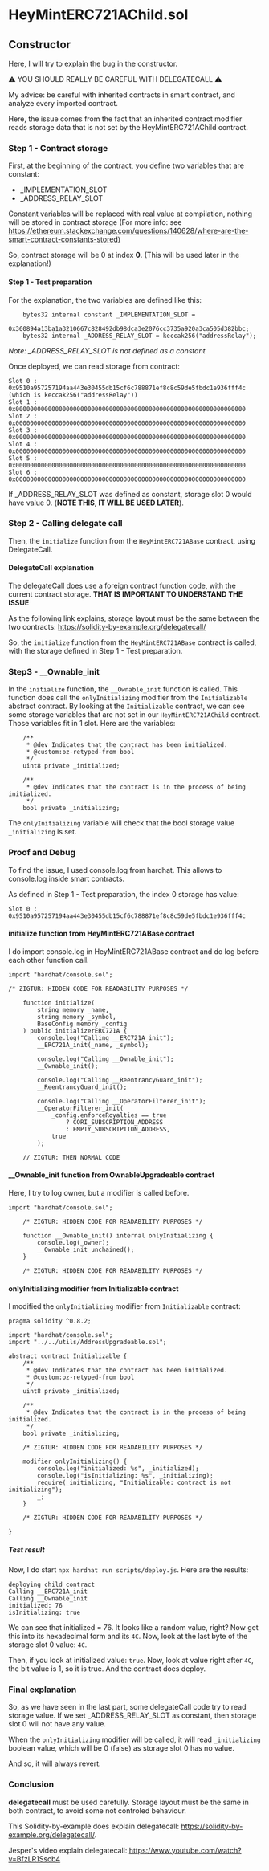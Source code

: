 # HeyMintERC721AChild.sol


## Constructor
Here, I will try to explain the bug in the constructor.

:warning: YOU SHOULD REALLY BE CAREFUL WITH DELEGATECALL :warning:

My advice: be careful with inherited contracts in smart contract, and analyze every imported contract. 

Here, the issue comes from the fact that an inherited contract modifier reads storage data that is not set by the HeyMintERC721AChild contract.

### Step 1 - Contract storage
First, at the beginning of the contract, you define two variables that are constant:
- \_IMPLEMENTATION_SLOT
- \_ADDRESS_RELAY_SLOT

Constant variables will be replaced with real value at compilation, nothing will be stored in contract storage (For more info: see https://ethereum.stackexchange.com/questions/140628/where-are-the-smart-contract-constants-stored)

So, contract storage will be 0 at index **0**. (This will be used later in the explanation!)

#### Step 1 - Test preparation
For the explanation, the two variables are defined like this:
```
    bytes32 internal constant _IMPLEMENTATION_SLOT =
        0x360894a13ba1a3210667c828492db98dca3e2076cc3735a920a3ca505d382bbc;
    bytes32 internal _ADDRESS_RELAY_SLOT = keccak256("addressRelay");
```

*Note: _ADDRESS_RELAY_SLOT is not defined as a constant*

Once deployed, we can read storage from contract:
```
Slot 0 :  0x9510a957257194aa443e30455db15cf6c788871ef8c8c59de5fbdc1e936fff4c  (which is keccak256("addressRelay"))
Slot 1 :  0x0000000000000000000000000000000000000000000000000000000000000000
Slot 2 :  0x0000000000000000000000000000000000000000000000000000000000000000
Slot 3 :  0x0000000000000000000000000000000000000000000000000000000000000000
Slot 4 :  0x0000000000000000000000000000000000000000000000000000000000000000
Slot 5 :  0x0000000000000000000000000000000000000000000000000000000000000000
Slot 6 :  0x0000000000000000000000000000000000000000000000000000000000000000
```

If _ADDRESS_RELAY_SLOT was defined as constant, storage slot 0 would have value 0. (**NOTE THIS, IT WILL BE USED LATER**).

### Step 2 - Calling delegate call


Then, the `initialize` function from the `HeyMintERC721ABase` contract, using DelegateCall.

#### DelegateCall explanation
The delegateCall does use a foreign contract function code, with the current contract storage. **THAT IS IMPORTANT TO UNDERSTAND THE ISSUE**

As the following link explains, storage layout must be the same between the two contracts: https://solidity-by-example.org/delegatecall/

So, the `initialize` function from the `HeyMintERC721ABase` contract is called, with the storage defined in Step 1 - Test preparation.


### Step3 - __Ownable_init
In the `initialize` function, the `__Ownable_init` function is called. This function does call the `onlyInitializing` modifier from the `Initializable` abstract contract. By looking at the `Initializable` contract, we can see some storage variables that are not set in our `HeyMintERC721AChild` contract. Those variables fit in 1 slot. Here are the variables:
```solidity
    /**
     * @dev Indicates that the contract has been initialized.
     * @custom:oz-retyped-from bool
     */
    uint8 private _initialized;

    /**
     * @dev Indicates that the contract is in the process of being initialized.
     */
    bool private _initializing;
```

The `onlyInitializing` variable will check that the bool storage value `_initializing` is set. 



### Proof and Debug

To find the issue, I used console.log from hardhat. This allows to console.log inside smart contracts. 

As defined in Step 1 - Test preparation, the index 0 storage has value:
```
Slot 0 :  0x9510a957257194aa443e30455db15cf6c788871ef8c8c59de5fbdc1e936fff4c
```

#### initialize function from HeyMintERC721ABase contract
I do import console.log in HeyMintERC721ABase contract and do log before each other function call.

```solidity
import "hardhat/console.sol";

/* ZIGTUR: HIDDEN CODE FOR READABILITY PURPOSES */

    function initialize(
        string memory _name,
        string memory _symbol,
        BaseConfig memory _config
    ) public initializerERC721A {
        console.log("Calling __ERC721A_init");
        __ERC721A_init(_name, _symbol);

        console.log("Calling __Ownable_init");
        __Ownable_init();

        console.log("Calling __ReentrancyGuard_init");
        __ReentrancyGuard_init();

        console.log("Calling __OperatorFilterer_init");
        __OperatorFilterer_init(
            _config.enforceRoyalties == true
                ? CORI_SUBSCRIPTION_ADDRESS
                : EMPTY_SUBSCRIPTION_ADDRESS,
            true
        );

    // ZIGTUR: THEN NORMAL CODE
```

#### __Ownable_init function from OwnableUpgradeable contract
Here, I try to log owner, but a modifier is called before.

```solidity
import "hardhat/console.sol";

    /* ZIGTUR: HIDDEN CODE FOR READABILITY PURPOSES */

    function __Ownable_init() internal onlyInitializing {
        console.log(_owner);
        __Ownable_init_unchained();
    }

    /* ZIGTUR: HIDDEN CODE FOR READABILITY PURPOSES */
```


#### onlyInitializing modifier from Initializable contract
I modified the `onlyInitializing` modifier from `Initializable` contract:

```solidity
pragma solidity ^0.8.2;

import "hardhat/console.sol";
import "../../utils/AddressUpgradeable.sol";

abstract contract Initializable {
    /**
     * @dev Indicates that the contract has been initialized.
     * @custom:oz-retyped-from bool
     */
    uint8 private _initialized;

    /**
     * @dev Indicates that the contract is in the process of being initialized.
     */
    bool private _initializing;

    /* ZIGTUR: HIDDEN CODE FOR READABILITY PURPOSES */

    modifier onlyInitializing() {
        console.log("initialized: %s", _initialized);
        console.log("isInitializing: %s", _initializing);
        require(_initializing, "Initializable: contract is not initializing");
        _;
    }

    /* ZIGTUR: HIDDEN CODE FOR READABILITY PURPOSES */

}
```

##### Test result
Now, I do start `npx hardhat run scripts/deploy.js`. Here are the results:
```
deploying child contract
Calling __ERC721A_init
Calling __Ownable_init
initialized: 76
isInitializing: true
```

We can see that initialized = 76. It looks like a random value, right? Now get this into its hexadecimal form and its `4C`. Now, look at the last byte of the storage slot 0 value: `4C`. 

Then, if you look at initialized value: `true`. Now, look at value right after `4C`, the bit value is 1, so it is true. And the contract does deploy.

### Final explanation
So, as we have seen in the last part, some delegateCall code try to read storage value. If we set _ADDRESS_RELAY_SLOT as constant, then storage slot 0 will not have any value.

When the `onlyInitializing` modifier will be called, it will read `_initializing` boolean value, which will be 0 (false) as storage slot 0 has no value.

And so, it will always revert.

### Conclusion
**delegatecall** must be used carefully. Storage layout must be the same in both contract, to avoid some not controled behaviour.

This Solidity-by-example does explain delegatecall: https://solidity-by-example.org/delegatecall/. 

Jesper's video explain delegatecall: https://www.youtube.com/watch?v=BfzLR1Sscb4

